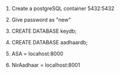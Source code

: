 1. Create a postgreSQL container 5432:5432
2. Give password as "new"

3. CREATE DATABASE keydb;
4. CREATE DATABASE aadhaardb;
5. ASA = locahost:8000
6. NirAadhaar = localhost:8001
 
